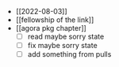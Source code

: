- [[2022-08-03]]
- [[fellowship of the link]]
- [[agora pkg chapter]]
  - [ ] read maybe sorry state
  - [ ] fix maybe sorry state
  - [ ] add something from pulls

